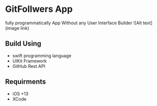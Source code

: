 # GitFollwers App
fully programmatically App Without any User Interface Builder 
![Alt text](image link)
## Build Using
- swift programming language
- UIKit Framework
- GitHub Rest API
## Requirments  
- iOS +13
- XCode
  
